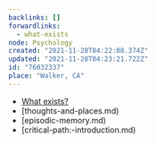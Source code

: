 ```yaml
---
backlinks: []
forwardlinks:
  - what-exists
node: Psychology
created: "2021-11-28T04:22:08.374Z"
updated: "2021-11-28T04:23:21.722Z"
id: "76032337"
place: "Walker, CA"
---
```


- [What exists?](what-exists.md)
- [thoughts-and-places.md)
- [episodic-memory.md)
- [critical-path:-introduction.md)
